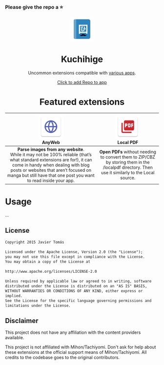 ### Please give the repo a :star:

<div align="center">

<img src="./.github/assets/logo.png" alt="repo logo" width="80"/>

# Kuchihige

Uncommon extensions compatible with [various apps](https://pbs.twimg.com/media/GjdLNmNWAAAA_es?format=jpg&name=medium).

[Click to add Repo to app](https://intradeus.github.io/http-protocol-redirector/?r=tachiyomi://add-repo?url=https://raw.githubusercontent.com/wasu-code/wsu-mihon-extensions/repo/index.min.json)


# Featured extensions 

</div>

| <img src="./src/all/anyweb/res/mipmap-xxxhdpi/ic_launcher.png" width="80"/><br/>AnyWeb | <img src="./src/all/localpdf/res/mipmap-xxxhdpi/ic_launcher.png" width="80"/><br/>Local PDF |
|:---:|:---:|
| **Parse images from any website**.<br/>While it may not be 100% reliable (that’s what standard extensions are for!), it can come in handy when dealing with blog posts or websites that aren’t focused on manga but still have that one post you want to read inside your app. | **Open PDFs** without needing to convert them to ZIP/CBZ by storing them in the /localpdf directory. Then use it similarly to the Local source. |


# Usage

...

## License

    Copyright 2015 Javier Tomás

    Licensed under the Apache License, Version 2.0 (the "License");
    you may not use this file except in compliance with the License.
    You may obtain a copy of the License at

    http://www.apache.org/licenses/LICENSE-2.0

    Unless required by applicable law or agreed to in writing, software
    distributed under the License is distributed on an "AS IS" BASIS,
    WITHOUT WARRANTIES OR CONDITIONS OF ANY KIND, either express or implied.
    See the License for the specific language governing permissions and
    limitations under the License.

## Disclaimer

This project does not have any affiliation with the content providers available.

This project is not affiliated with Mihon/Tachiyomi. Don't ask for help about these extensions at the
official support means of Mihon/Tachiyomi. All credits to the codebase goes to the original contributors.

